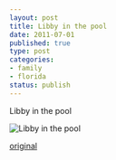 ```yaml
--- 
layout: post
title: Libby in the pool
date: 2011-07-01
published: true
type: post
categories: 
- family
- florida
status: publish
---
```

Libby in the pool

![Libby in the pool](http://media.eick.us/2011/07/image5-500x375.jpg)

[original](http://media.eick.us/2011/07/image5.jpg)

